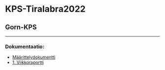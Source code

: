 # KPS-Tiralabra2022
## Gorn-KPS

-----
### Dokumentaatio:

- [Määrittelydokumentti](https://github.com/vulpecula78/KPS-Tiralabra2022/blob/main/dokumentaatio/maarittelydokumentti.md)
- [1. Viikkoraportti](https://github.com/vulpecula78/KPS-Tiralabra2022/blob/main/dokumentaatio/viikkoraportti_1.md)
